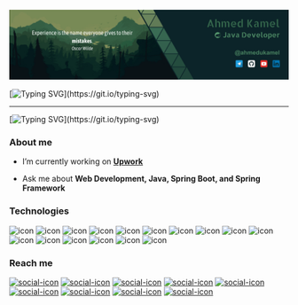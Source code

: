 ![banner](banner.png)

[![Typing SVG](https://readme-typing-svg.demolab.com?font=Roboto&weight=700&size=50&duration=3000&pause=9000&color=FFFFFF&center=true&random=false&width=1000&height=100&lines=Hello%2C+I'm+Ahmed+K.)](https://git.io/typing-svg)
___
[![Typing SVG](https://readme-typing-svg.demolab.com?font=Roboto&size=30&duration=6000&pause=6000&color=FFFFFF&center=true&random=false&width=1000&height=100&lines=A+Java+Developer+with+a+solid+foundation+in+Spring+framework.)](https://git.io/typing-svg)

### About me

- I’m currently working on **[Upwork](https://upwork.com/freelancers/~016d78af803de43e0a)**

- Ask me about **Web Development, Java, Spring Boot, and Spring Framework**

### Technologies
![icon](https://img.shields.io/badge/-Spring-05122A?style=flat&logo=spring)
![icon](https://img.shields.io/badge/-Spring_Boot-05122A?style=flat&logo=spring-boot)
![icon](https://img.shields.io/badge/-Thymeleafa-05122A?style=flat&logo=thymeleaf)
![icon](https://img.shields.io/badge/-Docker-05122A?style=flat&logo=docker)
![icon](https://img.shields.io/badge/-Hibernate-05122A?style=flat&logo=hibernate)
![icon](https://img.shields.io/badge/-MySQL-05122A?style=flat&logo=mysql)
![icon](https://img.shields.io/badge/-PostgreSQL-05122A?style=flat&logo=postgresql)
![icon](https://img.shields.io/badge/-Azure-05122A?style=flat&logo=microsoftazure)
![icon](https://img.shields.io/badge/-HTML-05122A?style=flat&logo=html5)
![icon](https://img.shields.io/badge/-CSS-05122A?style=flat&logo=css3)
![icon](https://img.shields.io/badge/-JavaScript-05122A?style=flat&logo=javascript)
![icon](https://img.shields.io/badge/-Git-05122A?style=flat&logo=git)
![icon](https://img.shields.io/badge/-GitHub-05122A?style=flat&logo=github)
![icon](https://img.shields.io/badge/-Linux-05122A?style=flat&logo=linux)
![icon](https://img.shields.io/badge/-C++-05122A?style=flat&logo=cplusplus)
![icon](https://img.shields.io/badge/-Python-05122A?style=flat&logo=python)

### Reach me
[![social-icon](https://img.shields.io/badge/@ahmedukamel-white?style=flat-square&logo=Linkedin&logoColor=white&labelColor=0077b5&color=gray)](https://www.linkedin.com/in/ahmedukamel)
[![social-icon](https://img.shields.io/badge/@ahmedukamel-white?style=flat-square&logo=Youtube&logoColor=white&&labelColor=CD201F&color=gray)](https://www.youtube.com/@ahmedukamel)
[![social-icon](https://img.shields.io/badge/@ahmedukamel-white?style=flat-square&logo=telegram&logoColor=white&labelColor=0088CC&color=gray)](https://t.me/ahmedukamel)
[![social-icon](https://img.shields.io/badge/@ahmedukamel-white?style=flat-square&logo=postman&logoColor=white&labelColor=EF5B25&color=gray)](https://www.postman.com/ahmedukamel)
[![social-icon](https://img.shields.io/badge/@ahmedukamel-white?style=flat-square&logo=duckduckgo&logoColor=white&labelColor=D94C25&color=gray)](mailto:ahmedukamel@duck.com)
[![social-icon](https://img.shields.io/badge/@ahmedukamel-white?style=flat-square&logo=Codeforces&logoColor=white&&labelColor=yellow&color=gray)](https://codeforces.com/profile/AhmedUKamel)
[![social-icon](https://img.shields.io/badge/@ahmedukamel-white?style=flat-square&logo=leetcode&logoColor=white&&labelColor=orange&color=gray)](https://leetcode.com/ahmedukamel)
[![social-icon](https://img.shields.io/badge/@ahmedukamel-white?style=flat-square&logo=hackerrank&logoColor=white&labelColor=00B15D&color=gray)](https://www.hackerrank.com/profile/ahmedukamel)
[![social-icon](https://img.shields.io/badge/@ahmedukamel-white?style=flat-square&logo=dev.to&logoColor=white&labelColor=black&color=gray)](https://dev.to/ahmedukamel)